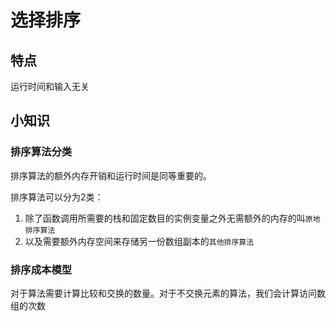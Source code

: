 # 选择排序

## 特点

运行时间和输入无关

## 小知识

### 排序算法分类

排序算法的额外内存开销和运行时间是同等重要的。

排序算法可以分为2类：

1. 除了函数调用所需要的栈和固定数目的实例变量之外无需额外的内存的叫`原地排序算法`
2. 以及需要额外内存空间来存储另一份数组副本的`其他排序算法`


### 排序成本模型

对于算法需要计算比较和交换的数量。对于不交换元素的算法，我们会计算访问数组的次数